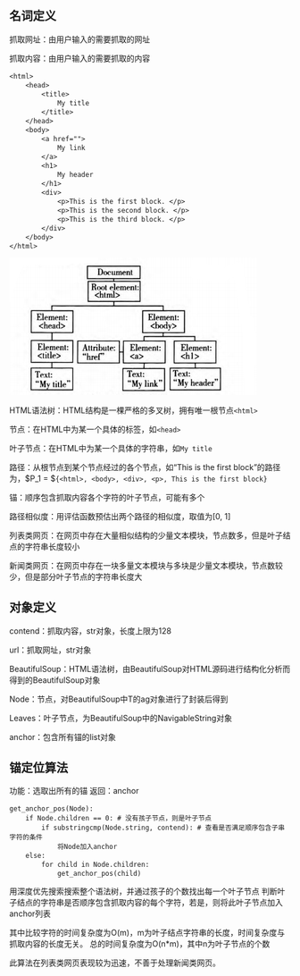 名词定义
---

抓取网址：由用户输入的需要抓取的网址

抓取内容：由用户输入的需要抓取的内容

```
<html>
    <head>
        <title>
            My title
        </title>
    </head>
    <body>
        <a href="">
            My link
        </a>
        <h1>
            My header
        </h1>
        <div>
            <p>This is the first block. </p>
            <p>This is the second block. </p>
            <p>This is the third block. </p>
        </div>
    </body>
</html>
```

![](https://github.com/Mr-Phoebe/SpiderManagement/blob/master/doc/语法树.png)

HTML语法树：HTML结构是一棵严格的多叉树，拥有唯一根节点`<html>`

节点：在HTML中为某一个具体的标签，如`<head>`

叶子节点：在HTML中为某一个具体的字符串，如`My title`

路径：从根节点到某个节点经过的各个节点，如“This is the first block”的路径为，$P_1 = $`{<html>, <body>, <div>, <p>, This is the first block}`

锚：顺序包含抓取内容各个字符的叶子节点，可能有多个

路径相似度：用评估函数预估出两个路径的相似度，取值为[0, 1]

列表类网页：在网页中存在大量相似结构的少量文本模块，节点数多，但是叶子结点的字符串长度较小

新闻类网页：在网页中存在一块多量文本模块与多块是少量文本模块，节点数较少，但是部分叶子节点的字符串长度大

对象定义
---

contend：抓取内容，str对象，长度上限为128

url：抓取网址，str对象

BeautifulSoup：HTML语法树，由BeautifulSoup对HTML源码进行结构化分析而得到的BeautifulSoup对象

Node：节点，对BeautifulSoup中T的ag对象进行了封装后得到

Leaves：叶子节点，为BeautifulSoup中的NavigableString对象

anchor：包含所有锚的list对象


锚定位算法
---

功能：选取出所有的锚
返回：anchor

```
get_anchor_pos(Node):
    if Node.children == 0: # 没有孩子节点，则是叶子节点
        if substringcmp(Node.string, contend): # 查看是否满足顺序包含子串字符的条件
            将Node加入anchor
    else:
        for child in Node.children:
            get_anchor_pos(child)
```


用深度优先搜索搜索整个语法树，并通过孩子的个数找出每一个叶子节点
判断叶子结点的字符串是否顺序包含抓取内容的每个字符，若是，则将此叶子节点加入anchor列表

其中比较字符的时间复杂度为O(m)，m为叶子结点字符串的长度，时间复杂度与抓取内容的长度无关。
总的时间复杂度为O(n*m)，其中n为叶子节点的个数

此算法在列表类网页表现较为迅速，不善于处理新闻类网页。
